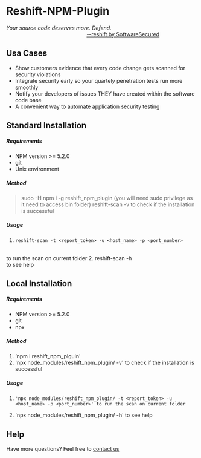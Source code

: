 # Reshift-NPM-Plugin
*Your source code deserves more. Defend.*<br/>
 &nbsp;&nbsp;&nbsp;&nbsp;&nbsp;&nbsp;&nbsp;&nbsp;&nbsp;&nbsp;&nbsp;&nbsp;&nbsp;&nbsp;&nbsp;&nbsp;&nbsp;
 &nbsp;&nbsp;&nbsp;&nbsp;&nbsp;&nbsp;&nbsp;&nbsp;&nbsp;&nbsp;&nbsp;&nbsp;&nbsp;&nbsp;&nbsp;&nbsp;&nbsp;
 &nbsp;&nbsp;&nbsp;&nbsp;&nbsp;&nbsp;&nbsp;&nbsp;&nbsp;&nbsp;&nbsp;&nbsp;&nbsp;&nbsp;&nbsp;&nbsp;&nbsp;
 [--reshift by SoftwareSecured](https://www.softwaresecured.com/reshift/ "Reshift's Homepage")

## Usa Cases
* Show customers evidence that every code change gets scanned for security violations
* Integrate security early so your quartely penetration tests run more smoothly
* Notify your developers of issues THEY have created within the software code base
* A convenient way to automate application security testing

## Standard Installation
##### Requirements
* NPM version >= 5.2.0
* git
* Unix environment
##### Method
>sudo -H npm i -g  reshift_npm_plugin (you will need sudo privilege as it need to access bin folder)
>reshift-scan -v  to check if the installation is successful
##### Usage
1.     reshift-scan -t <report_token> -u <host_name> -p <port_number>
<br/>to run the scan on current folder
2.     reshift-scan -h
<br/>to see help

## Local Installation
##### Requirements
* NPM version >= 5.2.0
* git
* npx
##### Method
1. ‘npm i reshift_npm_plguin'
2. 'npx node_modules/reshift_npm_plugin/ -v' to check if the installation is successful
##### Usage
1.     'npx node_modules/reshift_npm_plugin/ -t <report_token> -u <host_name> -p <port_number>' to run the scan on current folder
2. 'npx node_modules/reshift_npm_plugin/ -h' to see help


## Help
Have more questions? Feel free to [contact us](support@softwaresecursd.com "support email")